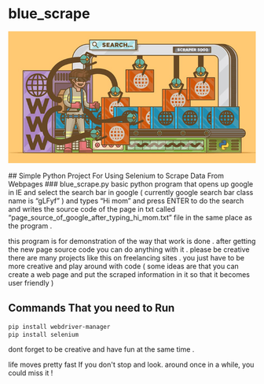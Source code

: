 # blue_scrape
<p align="center">
    <img src="https://raw.githubusercontent.com/sinas12/blue_scrape/main/scraper.png" alt="bluescrape">
</p>
## Simple Python Project For Using Selenium to Scrape Data From Webpages
### blue_scrape.py
basic python program that opens up google in IE and select the search bar in google ( currently google search bar class name is “gLFyf” ) and types “Hi mom” and press ENTER to do the search and writes the source code of the page  in txt called “page_source_of_google_after_typing_hi_mom.txt” file in the same place as the program . 

this program is for demonstration of the way that work is done . after getting the new page source code  you can do anything with it . please be creative there are many projects like this on freelancing sites . you just have to be more creative and play around with code ( some ideas are that you can create a web page and put the scraped information in it so that it becomes user friendly )

## Commands That you need to Run 
```
pip install webdriver-manager
pip install selenium
```
dont forget to be creative and have fun at the same time .

life moves pretty fast If you don't stop and look. around once in a while, you could miss it !


